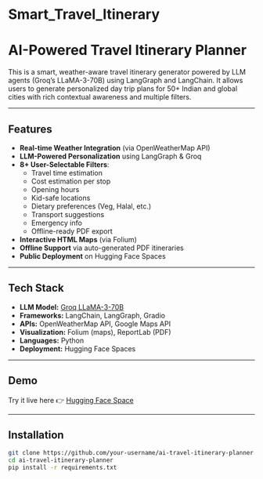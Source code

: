 # Smart_Travel_Itinerary
# AI-Powered Travel Itinerary Planner

This is a smart, weather-aware travel itinerary generator powered by LLM agents (Groq’s LLaMA-3-70B) using LangGraph and LangChain. It allows users to generate personalized day trip plans for 50+ Indian and global cities with rich contextual awareness and multiple filters.

---

## Features

- **Real-time Weather Integration** (via OpenWeatherMap API)
- **LLM-Powered Personalization** using LangGraph & Groq
- **8+ User-Selectable Filters**:
  - Travel time estimation  
  - Cost estimation per stop  
  - Opening hours  
  - Kid-safe locations  
  - Dietary preferences (Veg, Halal, etc.)  
  - Transport suggestions  
  - Emergency info  
  - Offline-ready PDF export
- **Interactive HTML Maps** (via Folium)
- **Offline Support** via auto-generated PDF itineraries
- **Public Deployment** on Hugging Face Spaces

---

## Tech Stack

- **LLM Model:** [Groq LLaMA-3-70B](https://groq.com/)
- **Frameworks:** LangChain, LangGraph, Gradio
- **APIs:** OpenWeatherMap API, Google Maps API
- **Visualization:** Folium (maps), ReportLab (PDF)
- **Languages:** Python
- **Deployment:** Hugging Face Spaces

---

## Demo

Try it live here 👉 [Hugging Face Space](https://huggingface.co/spaces/Dhanishtajaggi/smart_travel_itinerary)

---

## Installation

```bash
git clone https://github.com/your-username/ai-travel-itinerary-planner.git
cd ai-travel-itinerary-planner
pip install -r requirements.txt
